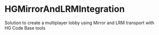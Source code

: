 # HGMirrorAndLRMIntegration
 Solution to create a multiplayer lobby using Mirror and LRM transport with HG Code Base tools
